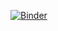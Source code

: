 [![Binder](https://mybinder.org/badge_logo.svg)](https://mybinder.org/v2/gh/DanielleQuinn/prst_week7/HEAD?urlpath=rstudio)
